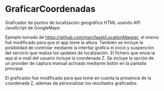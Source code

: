 # GraficarCoordenadas
Graficador de puntos de localización geográfico HTML usando API JavaScript de GoogleMaps

Ejemplo tomado de https://github.com/marcfasel/LocationMapper, el mismo fué modificado para que el app tome la altura. 
También se incluye la posibilidad de controlar mediante la interfaz gráfica el inicio y suspención del servicio que realiza los updates de localización.
El fichero que envía la app al e-mail del usuario incluye la coordenada Z.
Se incluye la opción de un provider de captura manual activado mediante botón en la pantalla principal.

El graficador fue modificado para que tome en cuenta la presencia de la coordenada Z, ademas de personalizar los resultados graficados.
